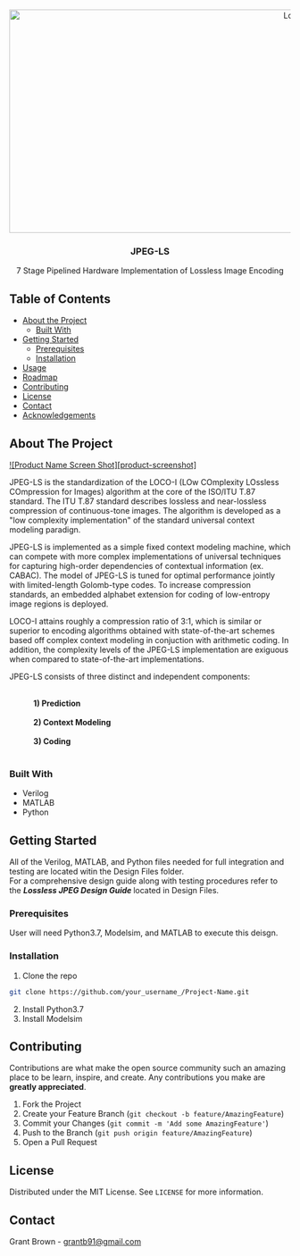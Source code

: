 <!-- PROJECT LOGO -->
<br />
<p align="center">
  <a href="https://github.com/othneildrew/Best-README-Template">
    <img src="http://1.bp.blogspot.com/-vm2DmP04b_0/V9LJ4c9_EEI/AAAAAAAAArc/eAgtSNkV0GUszzy9OlAUoJfbt_dX8UyEQCK4B/s1600/Screen%2BShot%2B2016-09-09%2Bat%2B9.39.53%2BAM.png" alt="Logo" width="1000" height="400">
  </a>

  <h3 align="center">JPEG-LS</h3>

  <p align="center">
    7 Stage Pipelined Hardware Implementation of Lossless Image Encoding
  </p>
</p>



<!-- TABLE OF CONTENTS -->
## Table of Contents

* [About the Project](#about-the-project)
  * [Built With](#built-with)
* [Getting Started](#getting-started)
  * [Prerequisites](#prerequisites)
  * [Installation](#installation)
* [Usage](#usage)
* [Roadmap](#roadmap)
* [Contributing](#contributing)
* [License](#license)
* [Contact](#contact)
* [Acknowledgements](#acknowledgements)



<!-- ABOUT THE PROJECT -->
## About The Project

[![Product Name Screen Shot][product-screenshot]](https://example.com)

JPEG-LS is the standardization of the LOCO-I (LOw COmplexity LOssless COmpression for Images) algorithm at the core of the ISO/ITU T.87 standard. The ITU T.87 standard describes lossless and near-lossless compression of continuous-tone images. The algorithm is developed as a "low complexity implementation" of the standard universal context modeling paradign.

JPEG-LS is implemented as a simple fixed context modeling machine, which can compete with more complex implementations of universal techniques for capturing high-order dependencies of contextual information (ex. CABAC). The model of JPEG-LS is tuned for optimal performance jointly with limited-length Golomb-type codes. To increase compression standards, an embedded alphabet extension for coding of low-entropy image regions is deployed.

LOCO-I attains roughly a compression ratio of 3:1, which is similar or superior to encoding algorithms obtained with state-of-the-art schemes based off complex context modeling in conjuction with arithmetic coding. In addition, the complexity levels of the JPEG-LS implementation are exiguous when compared to state-of-the-art implementations.

JPEG-LS consists of three distinct and independent components:

<br><b>
&nbsp;&nbsp;&nbsp;&nbsp;&nbsp;&nbsp;&nbsp;&nbsp;&nbsp;&nbsp;&nbsp;&nbsp;  1) Prediction<br><br>
&nbsp;&nbsp;&nbsp;&nbsp;&nbsp;&nbsp;&nbsp;&nbsp;&nbsp;&nbsp;&nbsp;&nbsp;  2) Context Modeling<br><br>
&nbsp;&nbsp;&nbsp;&nbsp;&nbsp;&nbsp;&nbsp;&nbsp;&nbsp;&nbsp;&nbsp;&nbsp;  3) Coding<br>
<br></b>

### Built With
* Verilog
* MATLAB
* Python



<!-- GETTING STARTED -->
## Getting Started

All of the Verilog, MATLAB, and Python files needed for full integration and testing are located witin the Design Files folder.<br>
For a comprehensive design guide along with testing procedures refer to the <b><i> Lossless JPEG Design Guide </i></b> located in Design Files.

### Prerequisites

User will need Python3.7, Modelsim, and MATLAB to execute this deisgn.

### Installation

1. Clone the repo
```sh
git clone https://github.com/your_username_/Project-Name.git
```
2. Install Python3.7
3. Install Modelsim


<!-- CONTRIBUTING -->
## Contributing

Contributions are what make the open source community such an amazing place to be learn, inspire, and create. Any contributions you make are **greatly appreciated**.

1. Fork the Project
2. Create your Feature Branch (`git checkout -b feature/AmazingFeature`)
3. Commit your Changes (`git commit -m 'Add some AmazingFeature'`)
4. Push to the Branch (`git push origin feature/AmazingFeature`)
5. Open a Pull Request



<!-- LICENSE -->
## License

Distributed under the MIT License. See `LICENSE` for more information.



<!-- CONTACT -->
## Contact

Grant Brown - grantb91@gmail.com
